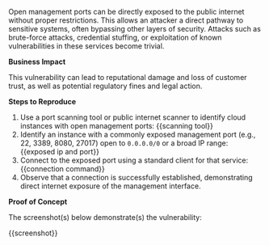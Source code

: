Open management ports can be directly exposed to the public internet without proper restrictions. This allows an attacker a direct pathway to sensitive systems, often bypassing other layers of security. Attacks such as brute-force attacks, credential stuffing, or exploitation of known vulnerabilities in these services become trivial.

**Business Impact**

This vulnerability can lead to reputational damage and loss of customer trust, as well as potential regulatory fines and legal action.

**Steps to Reproduce**

1. Use a port scanning tool or public internet scanner to identify cloud instances with open management ports: {{scanning tool}}
2. Identify an instance with a commonly exposed management port (e.g., 22, 3389, 8080, 27017) open to `0.0.0.0/0` or a broad IP range: {{exposed ip and port}}
3. Connect to the exposed port using a standard client for that service: {{connection command}}
4. Observe that a connection is successfully established, demonstrating direct internet exposure of the management interface.

**Proof of Concept**

The screenshot(s) below demonstrate(s) the vulnerability:

{{screenshot}}

